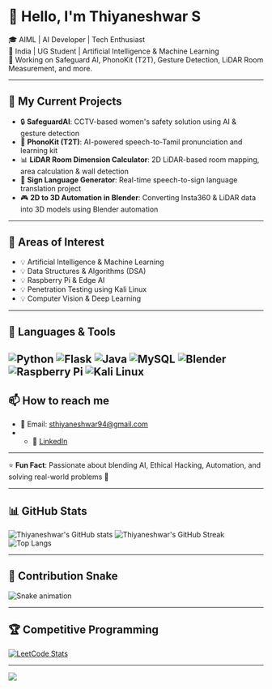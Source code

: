 # 👋 Hello, I'm Thiyaneshwar S

🎓 AIML |  AI Developer | Tech Enthusiast  
📍 India | UG Student | Artificial Intelligence & Machine Learning  
💼 Working on Safeguard AI, PhonoKit (T2T), Gesture Detection, LiDAR Room Measurement, and more.

---

## 🚀 My Current Projects

- 🔒 **SafeguardAI**: CCTV-based women's safety solution using AI & gesture detection
- 🎤 **PhonoKit (T2T)**: AI-powered speech-to-Tamil pronunciation and learning kit
- 📊 **LiDAR Room Dimension Calculator**: 2D LiDAR-based room mapping, area calculation & wall detection
- 🤖 **Sign Language Generator**: Real-time speech-to-sign language translation project
- 🎮 **2D to 3D Automation in Blender**: Converting Insta360 & LiDAR data into 3D models using Blender automation

---
## 🧠 Areas of Interest

- 💡 Artificial Intelligence & Machine Learning
- 💡 Data Structures & Algorithms (DSA)
- 💡 Raspberry Pi & Edge AI
- 💡 Penetration Testing using Kali Linux
- 💡 Computer Vision & Deep Learning

---

## 🧰 Languages & Tools

![Python](https://img.shields.io/badge/Python-3776AB?style=for-the-badge&logo=python&logoColor=white)
![Flask](https://img.shields.io/badge/Flask-black?style=for-the-badge&logo=flask&logoColor=white)
![Java](https://img.shields.io/badge/Java-007396?style=for-the-badge&logo=java&logoColor=white)
![MySQL](https://img.shields.io/badge/MySQL-4479A1?style=for-the-badge&logo=mysql&logoColor=white)
![Blender](https://img.shields.io/badge/Blender-F5792A?style=for-the-badge&logo=blender&logoColor=white)
![Raspberry Pi](https://img.shields.io/badge/Raspberry%20Pi-C51A4A?style=for-the-badge&logo=raspberry%20pi&logoColor=white)
![Kali Linux](https://img.shields.io/badge/Kali%20Linux-557C94?style=for-the-badge&logo=kali-linux&logoColor=white)
---

## 📫 How to reach me

- 📧 Email: sthiyaneshwar94@gmail.com
- - 💼 [LinkedIn](www.linkedin.com/in/thiyaneshwar-s-14a429269) <!-- Replace with your actual LinkedIn URL -->



---

⭐ **Fun Fact**: Passionate about blending AI, Ethical Hacking, Automation, and solving real-world problems 🚀

---


## 📊 GitHub Stats

![Thiyaneshwar's GitHub stats](https://github-readme-stats.vercel.app/api?username=thiyaneshwar&show_icons=true&theme=radical&hide_border=true)
![Thiyaneshwar's GitHub Streak](https://streak-stats.demolab.com?user=thiyaneshwar&theme=radical&hide_border=true)
![Top Langs](https://github-readme-stats.vercel.app/api/top-langs/?username=thiyaneshwar&layout=compact&theme=radical&hide_border=true)

---

## 🐍 Contribution Snake

![Snake animation](https://github.com/thiyaneshwar/thiyaneshwar/blob/output/github-contribution-grid-snake.svg)

---

## 🏆 Competitive Programming

[![LeetCode Stats](https://leetcard.jacoblin.cool/thiyanesh_sellappan?theme=dark&font=Karma)](https://leetcode.com/u/thiyanesh_sellappan/)

---

![](https://komarev.com/ghpvc/?username=thiyaneshwar&color=blue)
